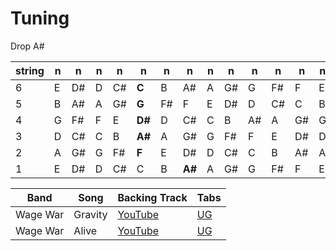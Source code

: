 # Tuning

Drop A#

| string | n  | n  | n | n  | n  | n  | n  | n | n  | n  | n  | n  | n  |
|--------|----|----|---|----|----|----|----|---|----|----|----|----|----|
| 6      | E  | D# | D | C# | **C**  | B  | A# | A | G# | G  | F# | F  | E  |
| 5      | B  | A# | A | G# | **G**  | F# | F  | E | D# | D  | C# | C  | B  |
| 4      | G  | F# | F | E  | **D#** | D  | C# | C | B  | A# | A  | G# | G  |
| 3      | D  | C# | C | B  | **A#** | A  | G# | G | F# | F  | E  | D# | D  |
| 2      | A  | G# | G | F# | **F**  | E  | D# | D | C# | C  | B  | A# | A  |
| 1      | E  | D# | D | C# | C  | B  | **A#** | A | G# | G  | F# | F  | E  |

| Band | Song | Backing Track | Tabs
| --- | --- | --- | --- |
| Wage War | Gravity | [YouTube](https://www.youtube.com/watch?v=ygwrATMHYgg) | [UG](https://tabs.ultimate-guitar.com/tab/wage-war/gravity-official-2411603)
| Wage War | Alive | [YouTube](https://www.youtube.com/watch?v=CGqP5LDa6GU) | [UG](https://tabs.ultimate-guitar.com/tab/wage-war/alive-official-3950588)